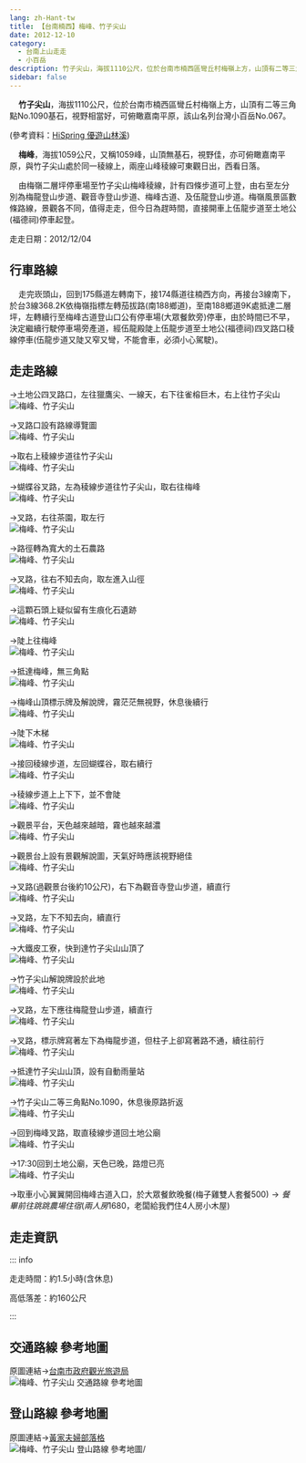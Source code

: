 ```yaml
---
lang: zh-Hant-tw
title: 【台南楠西】梅峰、竹子尖山
date: 2012-12-10
category: 
  - 台南上山走走
  - 小百岳
description: 竹子尖山，海拔1110公尺，位於台南市楠西區彎丘村梅嶺上方，山頂有二等三角點No.1090基石，視野相當好，可俯瞰嘉南平原，該山名列台灣小百岳No.067。梅峰，海拔1059公尺，又稱1059峰，山頂無基石，視野佳，亦可俯瞰嘉南平原，與竹子尖山處於同一稜線上，兩座山峰稜線可東觀日出，西看日落。
sidebar: false
---
```


    **竹子尖山**，海拔1110公尺，位於台南市楠西區彎丘村梅嶺上方，山頂有二等三角點No.1090基石，視野相當好，可俯瞰嘉南平原，該山名列台灣小百岳No.067。

(參考資料：[HiSpring 優遊山林溪](http://gohiking.myweb.hinet.net/h7/TNAbamboo.htm))  

    **梅峰**，海拔1059公尺，又稱1059峰，山頂無基石，視野佳，亦可俯瞰嘉南平原，與竹子尖山處於同一稜線上，兩座山峰稜線可東觀日出，西看日落。  

<!-- more -->

    由梅嶺二層坪停車場至竹子尖山梅峰稜線，計有四條步道可上登，由右至左分別為梅龍登山步道、觀音寺登山步道、梅峰古道、及伍龍登山步道。梅嶺風景區數條路線，景觀各不同，值得走走，但今日為趕時間，直接開車上伍龍步道至土地公(福德祠)停車起登。

走走日期：2012/12/04

## 行車路線
    走完崁頭山，回到175縣道左轉南下，接174縣道往楠西方向，再接台3線南下，於台3線368.2K依梅嶺指標左轉茄拔路(南188鄉道)，至南188鄉道9K處抵達二層坪，左轉續行至梅峰古道登山口公有停車場(大眾餐飲旁)停車，由於時間已不早，決定繼續行駛停車場旁產道，經伍龍殿陡上伍龍步道至土地公(福德祠)四叉路口稜線停車(伍龍步道又陡又窄又彎，不能會車，必須小心駕駛)。

## 走走路線  
→土地公四叉路口，左往獵鷹尖、一線天，右下往雀榕巨木，右上往竹子尖山  
![梅峰、竹子尖山](https://1013399.github.io/image-3/174/243055882_l.jpg)

→叉路口設有路線導覽圖  
![梅峰、竹子尖山](https://1013399.github.io/image-3/174/243055887_l.jpg)

→取右上稜線步道往竹子尖山  
![梅峰、竹子尖山](https://1013399.github.io/image-3/174/243055886_l.jpg)

→蝴蝶谷叉路，左為稜線步道往竹子尖山，取右往梅峰  
![梅峰、竹子尖山](https://1013399.github.io/image-3/174/243055891_l.jpg)

→叉路，右往茶園，取左行  
![梅峰、竹子尖山](https://1013399.github.io/image-3/174/243055893_l.jpg)

→路徑轉為寬大的土石農路  
![梅峰、竹子尖山](https://1013399.github.io/image-3/174/243055895_l.jpg)

→叉路，往右不知去向，取左進入山徑  
![梅峰、竹子尖山](https://1013399.github.io/image-3/174/243055896_l.jpg)

→這顆石頭上疑似留有生痕化石遺跡  
![梅峰、竹子尖山](https://1013399.github.io/image-3/174/243055898_l.jpg)

→陡上往梅峰  
![梅峰、竹子尖山](https://1013399.github.io/image-3/174/243055901_l.jpg)

→抵達梅峰，無三角點  
![梅峰、竹子尖山](https://1013399.github.io/image-3/174/243055903_l.jpg)

→梅峰山頂標示牌及解說牌，霧茫茫無視野，休息後續行  
![梅峰、竹子尖山](https://1013399.github.io/image-3/174/243055905_l.jpg)

→陡下木梯  
![梅峰、竹子尖山](https://1013399.github.io/image-3/174/243055907_l.jpg)

→接回稜線步道，左回蝴蝶谷，取右續行  
![梅峰、竹子尖山](https://1013399.github.io/image-3/174/243055910_l.jpg)

→稜線步道上上下下，並不會陡  
![梅峰、竹子尖山](https://1013399.github.io/image-3/174/243055912_l.jpg)

→觀景平台，天色越來越暗，霧也越來越濃  
![梅峰、竹子尖山](https://1013399.github.io/image-3/174/243055913_l.jpg)

→觀景台上設有景觀解說圖，天氣好時應該視野絕佳  
![梅峰、竹子尖山](https://1013399.github.io/image-3/174/243055916_l.jpg)

→叉路(過觀景台後約10公尺)，右下為觀音寺登山步道，續直行  
![梅峰、竹子尖山](https://1013399.github.io/image-3/174/243055919_l.jpg)

→叉路，左下不知去向，續直行  
![梅峰、竹子尖山](https://1013399.github.io/image-3/174/243055922_l.jpg)

→大鐵皮工寮，快到達竹子尖山山頂了  
![梅峰、竹子尖山](https://1013399.github.io/image-3/174/243055924_l.jpg)

→竹子尖山解說牌設於此地  
![梅峰、竹子尖山](https://1013399.github.io/image-3/174/243055926_l.jpg)

→叉路，左下應往梅龍登山步道，續直行  
![梅峰、竹子尖山](https://1013399.github.io/image-3/174/243055927_l.jpg)

→叉路，標示牌寫著左下為梅龍步道，但柱子上卻寫著路不通，續往前行  
![梅峰、竹子尖山](https://1013399.github.io/image-3/174/243055929_l.jpg)

→抵達竹子尖山山頂，設有自動雨量站  
![梅峰、竹子尖山](https://1013399.github.io/image-3/174/243055931_l.jpg)

→竹子尖山二等三角點No.1090，休息後原路折返  
![梅峰、竹子尖山](https://1013399.github.io/image-3/174/243055934_l.jpg)

→回到梅峰叉路，取直稜線步道回土地公廟  
![梅峰、竹子尖山](https://1013399.github.io/image-3/174/243055937_l.jpg)

→17:30回到土地公廟，天色已晚，路燈已亮  
![梅峰、竹子尖山](https://1013399.github.io/image-3/174/243055938_l.jpg)

→取車小心翼翼開回梅峰古道入口，於大眾餐飲晚餐(梅子雞雙人套餐$500)  
→餐畢前往跳跳農場住宿(兩人房$1680，老闆給我們住4人房小木屋)

## 走走資訊

::: info

走走時間：約1.5小時(含休息)

高低落差：約160公尺

:::

## 交通路線 參考地圖  
原圖連結→[台南市政府觀光旅遊局](http://tour.tainan.gov.tw/view.aspx?sn=257)  
![梅峰、竹子尖山 交通路線 參考地圖](https://1013399.github.io/image-3/174/243055967_l.jpg)

## 登山路線 參考地圖  
原圖連結→[黃家夫婦部落格](http://tw.myblog.yahoo.com/sn-6151/article?mid=1673&prev=1723&l=f&fid=10)  
![梅峰、竹子尖山 登山路線 參考地圖](https://1013399.github.io/image-3/174/243055969_l.jpg)/
